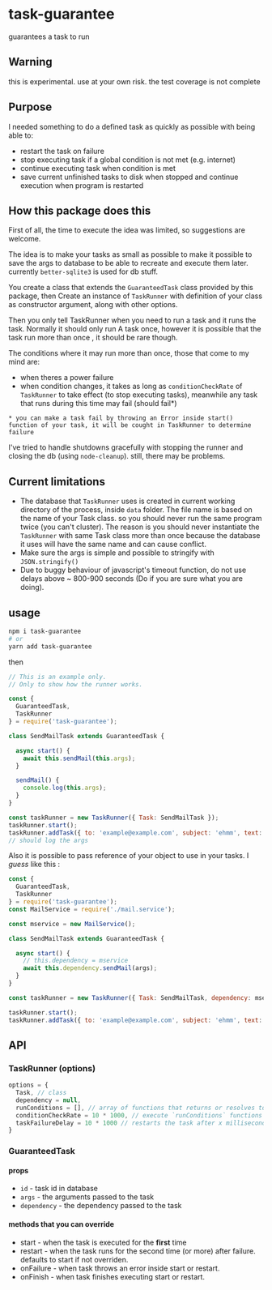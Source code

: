# task-guarantee

guarantees a task to run

## Warning

this is experimental. use at your own risk. the test coverage is not complete

## Purpose

I needed something to do a defined task as quickly as possible with being able to:

* restart the task on failure
* stop executing task if a global condition is not met (e.g. internet)
* continue executing task when condition is met
* save current unfinished tasks to disk when stopped and continue execution when program is restarted

## How this package does this

First of all, the time to execute the idea was limited, so suggestions are welcome.

The idea is to make your tasks as small as possible to make it possible to save the args to database to be able to recreate and execute them later. currently `better-sqlite3` is used for db stuff.

You create a class that extends the `GuaranteedTask` class provided by this package, then Create an instance of `TaskRunner` with definition of your class as constructor argument, along with other options.

Then you only tell TaskRunner when you need to run a task and it runs the task. Normally it should only run A task once, however it is possible that the task run more than once , it should be rare though.

The conditions where it may run more than once, those that come to my mind are:

* when theres a power failure
* when condition changes, it takes as long as `conditionCheckRate` of `TaskRunner` to take effect (to stop executing tasks), meanwhile any task that runs during this time may fail (should fail*)

`* you can make a task fail by throwing an Error inside start() function of your task, it will be cought in TaskRunner to determine failure`

I've tried to handle shutdowns gracefully with stopping the runner and closing the db (using `node-cleanup`). still, there may be problems.

## Current limitations

* The database that `TaskRunner` uses is created in current working directory of the process, inside `data` folder. The file name is based on the name of your Task class. so you should never run the same program twice (you can't cluster). The reason is you should never instantiate the `TaskRunner` with same Task class more than once because the database it uses will have the same name and can cause conflict.
* Make sure the args is simple and possible to stringify with `JSON.stringify()`
* Due to buggy behaviour of javascript's timeout function, do not use delays above ~ 800-900 seconds (Do if you are sure what you are doing).

## usage

```bash
npm i task-guarantee
# or
yarn add task-guarantee
```

then
```js
// This is an example only.
// Only to show how the runner works.

const {
  GuaranteedTask,
  TaskRunner
} = require('task-guarantee');

class SendMailTask extends GuaranteedTask {

  async start() {
    await this.sendMail(this.args);
  }

  sendMail() {
    console.log(this.args);
  }
}

const taskRunner = new TaskRunner({ Task: SendMailTask });
taskRunner.start();
taskRunner.addTask({ to: 'example@example.com', subject: 'ehmm', text: 'nothing' });
// should log the args
```

Also it is possible to pass reference of your object to use in your tasks. I *guess* like this :

```js
const {
  GuaranteedTask,
  TaskRunner
} = require('task-guarantee');
const MailService = require('./mail.service');

const mservice = new MailService();

class SendMailTask extends GuaranteedTask {

  async start() {
    // this.dependency = mservice
    await this.dependency.sendMail(args);
  }
}

const taskRunner = new TaskRunner({ Task: SendMailTask, dependency: mservice });

taskRunner.start();
taskRunner.addTask({ to: 'example@example.com', subject: 'ehmm', text: 'nothing' });
```

## API

### TaskRunner (options)

```js
options = {
  Task, // class
  dependency = null,
  runConditions = [], // array of functions that returns or resolves to true or false (global run condition , e.g. internet)
  conditionCheckRate = 10 * 1000, // execute `runConditions` functions every x milliseconds
  taskFailureDelay = 10 * 1000 // restarts the task after x milliseconds after failure
}
```

### GuaranteedTask

#### props

* `id` - task id in database
* `args` - the arguments passed to the task
* `dependency` - the dependency passed to the task

#### methods that you can override

* start - when the task is executed for the **first** time
* restart - when the task runs for the second time (or more) after failure. defaults to start if not overriden.
* onFailure - when task throws an error inside start or restart.
* onFinish - when task finishes executing start or restart.
  